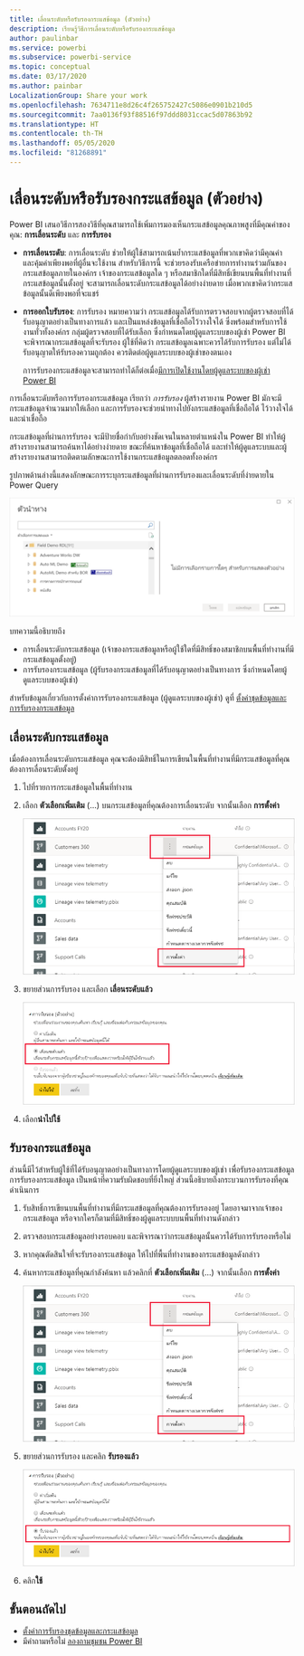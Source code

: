 ```yaml
---
title: เลื่อนระดับหรือรับรองกระแสข้อมูล (ตัวอย่าง)
description: เรียนรู้วิธีการเลื่อนระดับหรือรับรองกระแสข้อมูล
author: paulinbar
ms.service: powerbi
ms.subservice: powerbi-service
ms.topic: conceptual
ms.date: 03/17/2020
ms.author: painbar
LocalizationGroup: Share your work
ms.openlocfilehash: 7634711e8d26c4f265752427c5086e0901b210d5
ms.sourcegitcommit: 7aa0136f93f88516f97ddd8031ccac5d07863b92
ms.translationtype: HT
ms.contentlocale: th-TH
ms.lasthandoff: 05/05/2020
ms.locfileid: "81268891"
---
```

# <a name="promote-or-certify-dataflows-preview"></a>เลื่อนระดับหรือรับรองกระแสข้อมูล (ตัวอย่าง)

Power BI เสนอวิธีการสองวิธีที่คุณสามารถใช้เพิ่มการมองเห็นกระแสข้อมูลคุณภาพสูงที่มีคุณค่าของคุณ: **การเลื่อนระดับ** และ **การรับรอง**

* **การเลื่อนระดับ**: การเลื่อนระดับ ช่วยให้ผู้ใช้สามารถเน้นย้ำกระแสข้อมูลที่พวกเขาคิดว่ามีคุณค่า และคุ้มค่าเพียงพอที่ผู้อื่นจะใช้งาน สำหรับวิธีการนี้ จะช่วยรองรับเครือข่ายการทำงานร่วมกันของกระแสข้อมูลภายในองค์กร เจ้าของกระแสข้อมูลใด ๆ หรือสมาชิกใดที่มีสิทธิ์เขียนบนพื้นที่ทำงานที่กระแสข้อมูลนั้นตั้งอยู่ จะสามารถเลื่อนระดับกระแสข้อมูลได้อย่างง่ายดาย เมื่อพวกเขาคิดว่ากระแสข้อมูลนั้นดีเพียงพอที่จะแชร์

* **การออกใบรับรอง**: การรับรอง หมายความว่า กระแสข้อมูลได้รับการตรวจสอบจากผู้ตรวจสอบที่ได้รับอนุญาตอย่างเป็นทางการแล้ว และเป็นแหล่งข้อมูลที่เชื่อถือไว้วางใจได้ ซึ่งพร้อมสำหรับการใช้งานทั่วทั้งองค์กร กลุ่มผู้ตรวจสอบที่ได้รับเลือก ซึ่งกำหนดโดยผู้ดูแลระบบของผู้เช่า Power BI จะพิจารณากระแสข้อมูลที่จะรับรอง ผู้ใช้ที่คิดว่า กระแสข้อมูลเฉพาะควรได้รับการรับรอง แต่ไม่ได้รับอนุญาตให้รับรองความถูกต้อง ควรติดต่อผู้ดูแลระบบของผู้เช่าของตนเอง

  กาารรับรองกระแสข้อมูลจะสามารถทำได้ก็ต่อเมื่อ[มีการเปิดใช้งานโดยผู้ดูแลระบบของผู้เช่า Power BI](../admin/service-admin-setup-certification.md)

การเลื่อนระดับหรือการรับรองกระแสข้อมูล เรียกว่า *การรับรอง* ผู้สร้างรายงาน Power BI มักจะมีกระแสข้อมูลจำนวนมากให้เลือก และการรับรองจะช่วยนำทางไปยังกระแสข้อมูลที่เชื่อถือได้ ไว้วางใจได้ และน่าเชื่อถือ

กระแสข้อมูลที่ผ่านการรับรอง จะมีป้ายชื่อกำกับอย่างชัดเจนในหลายตำแหน่งใน Power BI ทำให้ผู้สร้างรายงานสามารถค้นหาได้อย่างง่ายดาย ขณะที่ค้นหาข้อมูลที่เชื่อถือได้ และทำให้ผู้ดูแลระบบและผู้สร้างรายงานสามารถติดตามลักษณะการใช้งานกระแสข้อมูลตลอดทั้งองค์กร

รูปภาพด้านล่างนี้แสดงลักษณะการระบุกระแสข้อมูลที่ผ่านการรับรองและเลื่อนระดับที่ง่ายดายใน Power Query

![กระแสข้อมูลที่ผ่านการรับรองที่เน้นใน Power Query](media/service-dataflows-promote-certify/powerbi-dataflow-endorsement-power-query.png)

บทความนี้อธิบายถึง
* การเลื่อนระดับกระแสข้อมูล (เจ้าของกระแสข้อมูลหรือผู้ใช้ใดที่มีสิทธิ์ของสมาชิกบนพื้นที่ทำงานที่มีกระแสข้อมูลตั้งอยู่)
* การรับรองกระแสข้อมูล (ผู้รับรองกระแสข้อมูลที่ได้รับอนุญาตอย่างเป็นทางการ ซึ่งกำหนดโดยผู้ดูแลระบบของผู้เช่า)

สำหรับข้อมูลเกี่ยวกับการตั้งค่าการรับรองกระแสข้อมูล (ผู้ดูแลระบบของผู้เช่า) ดูที่ [ตั้งค่าชุดข้อมูลและการรับรองกระแสข้อมูล](../admin/service-admin-setup-certification.md)


## <a name="promote-a-dataflow"></a>เลื่อนระดับกระแสข้อมูล

เมื่อต้องการเลื่อนระดับกระแสข้อมูล คุณจะต้องมีสิทธิ์ในการเขียนในพื้นที่ทำงานที่มีกระแสข้อมูลที่คุณต้องการเลื่อนระดับตั้งอยู่

1. ไปที่รายการกระแสข้อมูลในพื้นที่ทำงาน
 
1. เลือก **ตัวเลือกเพิ่มเติม** (...) บนกระแสข้อมูลที่คุณต้องการเลื่อนระดับ จากนั้นเลือก **การตั้งค่า**

    ![เลือกจุดไข่ปลาบนกระแสข้อมูล](media/service-dataflows-promote-certify/power-bi-dataflow-settings.png)

1. ขยายส่วนการรับรอง และเลือก **เลื่อนระดับแล้ว**

    ![เลือกเลื่อนระดับและนำไปใช้](media/service-dataflows-promote-certify/power-bi-dataflow-promoted-endorsement.png)

1. เลือก**นำไปใช้**

## <a name="certify-a-dataflow"></a>รับรองกระแสข้อมูล

ส่วนนี้มีไว้สำหรับผู้ใช้ที่ได้รับอนุญาตอย่างเป็นทางการโดยผู้ดูแลระบบของผู้เช่า เพื่อรับรองกระแสข้อมูล การรับรองกระแสข้อมูล เป็นหน้าที่ความรับผิดชอบที่ยิ่งใหญ่ ส่วนนี้อธิบายถึงกระบวนการรับรองที่คุณดำเนินการ

1. รับสิทธิ์การเขียนบนพื้นที่ทำงานที่มีกระแสข้อมูลที่คุณต้องการรับรองอยู่ โดยอาจมาจากเจ้าของกระแสข้อมูล หรือจากใครก็ตามที่มีสิทธิ์ของผู้ดูแลระบบบนพื้นที่ทำงานดังกล่าว 

1. ตรวจสอบกระแสข้อมูลอย่างรอบคอบ และพิจารณาว่ากระแสข้อมูลนั้นควรได้รับการรับรองหรือไม่

1. หากคุณตัดสินใจที่จะรับรองกระแสข้อมูล ให้ไปที่พื้นที่ทำงานของกระแสข้อมูลดังกล่าว
 
1. ค้นหากระแสข้อมูลที่คุณกำลังค้นหา แล้วคลิกที่ **ตัวเลือกเพิ่มเติม** (...) จากนั้นเลือก **การตั้งค่า**

    ![เลือกจุดไข่ปลาบนชุดข้อมูลหรือกระแสข้อมูล](media/service-dataflows-promote-certify/power-bi-dataflow-settings.png)

1. ขยายส่วนการรับรอง และคลิก **รับรองแล้ว** 

    ![คลิกที่ลิงก์ เรียนรู้เพิ่มเติม](media/service-dataflows-promote-certify/service-certify-datasets-dataflows.png)

2. คลิก**ใช้**

## <a name="next-steps"></a>ขั้นตอนถัดไป

* [ตั้งค่าการรับรองชุดข้อมูลและกระแสข้อมูล](../admin/service-admin-setup-certification.md)
* มีคำถามหรือไม่ [ลองถามชุมชน Power BI](https://community.powerbi.com/)